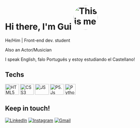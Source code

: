 <!DOCTYPE html>
<html lang="en">
<head>
  <meta charset="UTF-8">
  <meta name="viewport" content="width=device-width, initial-scale=1.0">
  <title>Guilherme Gaddini - Front-end Developer</title>
</head>
<body>

  <!-- Apresentação -->
  <div>
    <h1>Hi there, I'm Gui <img alt="This is me" height="80" style="border-radius:50px;" src="https://cdn.picrew.me/shareImg/org/202305/1473879_ocWD26Cq.png"></h1>
    <p>He/Him | Front-end dev. student</p>
    <p>Also an Actor/Musician</p>
    <p>I speak English, falo Português y estoy estudiando el Castellano!</p>
  </div>

  <!-- Skills -->
  <div>
    <h2>Techs</h2>
    <img alt="HTML5" height="35" width="45" src="https://cdn.jsdelivr.net/gh/devicons/devicon/icons/html5/html5-plain-wordmark.svg"/>
    <img alt="CSS3" height="35" width="45" src="https://cdn.jsdelivr.net/gh/devicons/devicon/icons/css3/css3-plain-wordmark.svg"/>
    <img alt="JS" height="35" width="45" src="https://cdn.jsdelivr.net/gh/devicons/devicon/icons/javascript/javascript-plain.svg"/>
    <img alt="P5.Js" height="35" width="45" src="https://p5js.org/assets/img/p5js.svg"/>
    <img alt="Python" height="35" widht="45" scr="https://s3.dualstack.us-east-2.amazonaws.com/pythondotorg-assets/media/files/python-logo-only.svg"/>
  </div>

  <!-- Social Medias -->
  <div>
    <h2>Keep in touch!</h2>
    <a href="https://www.linkedin.com/in/guilhermegaddini" target="_blank"><img alt="LinkedIn" src="https://img.shields.io/badge/-LinkedIn-%230077B5?style=for-the-badge&logo=linkedin&logoColor=white"></a> 
    <a href="https://instagram.com/guilhermegaddini" target="_blank"><img alt="Instagram" src="https://img.shields.io/badge/-Instagram-%23E4405F?style=for-the-badge&logo=instagram&logoColor=white"></a>
    <a href="mailto:guilhermegaddini@duck.com"><img alt="Gmail" src="https://img.shields.io/badge/-Gmail-%23333?style=for-the-badge&logo=gmail&logoColor=white"></a>
  </div>
  
</body>
</html>
